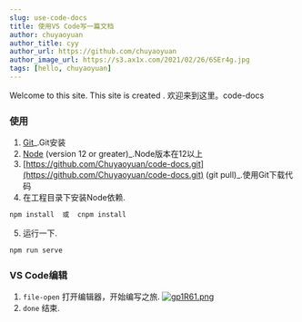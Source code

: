 ```yaml
---
slug: use-code-docs
title: 使用VS Code写一篇文档 
author: chuyaoyuan
author_title: cyy
author_url: https://github.com/chuyaoyuan
author_image_url: https://s3.ax1x.com/2021/02/26/6SEr4g.jpg
tags: [hello, chuyaoyuan]
---
```


Welcome to this site. This site is created .
欢迎来到这里。code-docs

### 使用

1.  [Git](https://git-scm.com/downloads)_.Git安装
1.  [Node](https://nodejs.org/en/download/) (version 12 or greater)_.Node版本在12以上
1.  [https://github.com/Chuyaoyuan/code-docs.git](https://github.com/Chuyaoyuan/code-docs.git) (git pull)_.使用Git下载代码
1.  在工程目录下安装Node依赖.
```bash
npm install  或  cnpm install 
```
5.  运行一下.
```bash
npm run serve
```
### VS Code编辑

1.  `file-open` 打开编辑器，开始编写之旅.
    [![gp1R61.png](https://z3.ax1x.com/2021/04/26/gp1R61.png)](http://docs.yaoyuan.io)
1.  `done` 结束.
